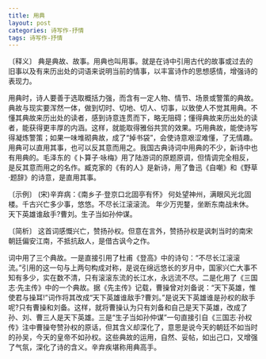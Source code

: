 ```yaml
---
title: 用典
layout: post
categories: 诗写作-抒情
tags: 诗写作-抒情
---
```


〔释义〕 典是典故、故事。用典也叫用事。就是在诗中引用古代的故事或过去的旧事以及有来历出处的词语来说明当前的情事，以丰富诗作的思想感情，增强诗的表现力。

用典时，诗人要善于选取概括力强，而含有一定人物、情节、场景或警策的典故。典故与现实要浑然一体，做到切时、切地、切人、切事，以致使人不觉其用典。不懂其典故来历出处的读者，感到诗意连贯而下，略无阻碍；懂得典故来历出处的读者，能获得更丰厚的内涵。这样，就能取得雅俗共赏的效果。巧用典故，能使诗写得凝炼警策；如果一味堆砌典故，成了“掉书袋”，会使诗意艰涩难懂，了无情趣。用典可以直用其事，也可以反其意而用之。我国古典诗词中用典的不少，新诗中也有用典的。毛泽东的《卜算子·咏梅》用了陆游词的原题原调，但情调完全相反，是反其意而用之的名作。臧克家的《有的人》是新诗，用了鲁迅《自嘲》和《野草·题辞》的诗意，是直用其事。

〔示例〕 (宋)辛弃病：《南乡子·登京口北固亭有怀》 
何处望神州，满眼风光北固楼。千古兴亡多少事，悠悠。不尽长江滚滚流。
年少万兜鍪，坐断东南战未休。天下英雄谁敌手?曹刘。生子当如孙仲谋。

〔简析〕 这首词感慨兴亡，赞扬孙权。但意在言外，赞扬孙权是讽刺当时的南宋朝廷偏安江南，不抵抗敌人，是借古讽今之作。

词中用了三个典故。一是直接引用了杜甫《登高》中的诗句：“不尽长江滚滚流。”引用的这一句与上两句构成对称，是说在绵远悠长的岁月中，国家兴亡大事不知有多少，实在数不清，只有滚滚东流的长江水，永远流不尽。二是化用了《三国志·先主传》中的一个典故。据《先主传》记载，曹操曾对刘备说：“天下英雄，惟使君与操耳!”词作将其改成“天下英雄谁敌手?曹刘。”是说天下英雄谁是孙权的敌手呢?只有曹操和刘备。这样，就将曹操认为只有刘备和自己是天下英雄，改成了孙、刘、曹三人是天下英雄。三是“生子当如孙仲谋”一句直接引自《三国志·孙权传》注中曹操夸赞孙权的原话，但其含义却深化了，意思是说今天的朝廷不如当时的孙吴，今天的皇帝不如孙权。这些典故的运用，自然、妥帖，如出己口，又增强了气氛，深化了诗的含义。辛弃疾堪称用典高手。 